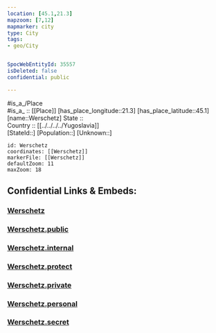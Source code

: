 ```yaml
---
location: [45.1,21.3] 
mapzoom: [7,12] 
mapmarker: city 
type: City
tags:
- geo/City


SpocWebEntityId: 35557
isDeleted: false
confidential: public

---
```

#is_a_/Place  
#is_a_ :: [[Place]] 
[has_place_longitude::21.3] 
[has_place_latitude::45.1] 
[name::Werschetz] 
State ::  
Country :: [[../../../../Yugoslavia]]  
[StateId::] 
[Population::] 
[Unknown::] 


```leaflet
id: Werschetz
coordinates: [[Werschetz]] 
markerFile: [[Werschetz]] 
defaultZoom: 11 
maxZoom: 18
```


## Confidential Links & Embeds: 

### [Werschetz](/_Standards/Earth/Continent/Europe/Europe~South/Serbia/districts~Serbia/Banatski~Južno/City/Werschetz.md) 

### [Werschetz.public](/_public/Earth/Continent/Europe/Europe~South/Serbia/districts~Serbia/Banatski~Južno/City/Werschetz.public.md) 

### [Werschetz.internal](/_internal/Earth/Continent/Europe/Europe~South/Serbia/districts~Serbia/Banatski~Južno/City/Werschetz.internal.md) 

### [Werschetz.protect](/_protect/Earth/Continent/Europe/Europe~South/Serbia/districts~Serbia/Banatski~Južno/City/Werschetz.protect.md) 

### [Werschetz.private](/_private/Earth/Continent/Europe/Europe~South/Serbia/districts~Serbia/Banatski~Južno/City/Werschetz.private.md) 

### [Werschetz.personal](/_personal/Earth/Continent/Europe/Europe~South/Serbia/districts~Serbia/Banatski~Južno/City/Werschetz.personal.md) 

### [Werschetz.secret](/_secret/Earth/Continent/Europe/Europe~South/Serbia/districts~Serbia/Banatski~Južno/City/Werschetz.secret.md)


